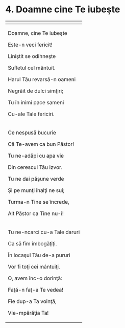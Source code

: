 # 4. Doamne cine Te iubeşte

<table>
  <thead>
    <tr>
      <th style="text-align:left"></th>
    </tr>
  </thead>
  <tbody>
    <tr>
      <td style="text-align:left">
        <p>Doamne, cine Te iube&#x15F;te</p>
        <p>Este-n veci fericit!</p>
        <p>Lini&#x15F;tit se odihne&#x15F;te</p>
        <p>Sufletul cel m&#xE2;ntuit.</p>
        <p>Harul T&#x103;u revars&#x103;-n oameni</p>
        <p>Negr&#x103;it de dulci sim&#x163;iri;</p>
        <p>Tu &#xEE;n inimi pace sameni</p>
        <p>Cu-ale Tale fericiri.</p>
      </td>
    </tr>
    <tr>
      <td style="text-align:left">
        <p>Ce nespus&#x103; bucurie</p>
        <p>C&#x103; Te-avem ca bun P&#x103;stor!</p>
        <p>Tu ne-ad&#x103;pi cu apa vie</p>
        <p>Din cerescul T&#x103;u izvor.</p>
        <p>Tu ne dai p&#x103;&#x15F;une verde</p>
        <p>&#x15E;i pe mun&#x163;i &#xEE;nal&#x163;i ne sui;</p>
        <p>Turma-n Tine se &#xEE;ncrede,</p>
        <p>Alt P&#x103;stor ca Tine nu-i!</p>
      </td>
    </tr>
    <tr>
      <td style="text-align:left">
        <p>Tu ne-ncarci cu-a Tale daruri</p>
        <p>Ca s&#x103; fim &#xEE;mbog&#x103;&#x163;i&#x163;i.</p>
        <p>&#xCE;n loca&#x15F;ul T&#x103;u de-a pururi</p>
        <p>Vor fi to&#x163;i cei m&#xE2;ntui&#x163;i.</p>
        <p>O, avem &#xEE;nc-o dorin&#x163;&#x103;:</p>
        <p>Fa&#x163;&#x103;-n fa&#x163;-a Te vedea!</p>
        <p>Fie dup-a Ta voin&#x163;&#x103;,</p>
        <p>Vie-mp&#x103;r&#x103;&#x163;ia Ta!</p>
      </td>
    </tr>
  </tbody>
</table>

